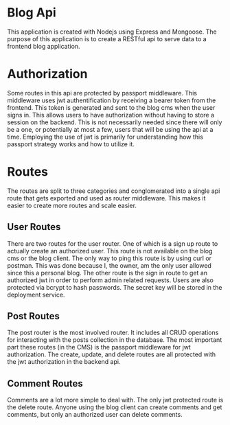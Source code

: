 # Blog Api

This application is created with Nodejs using Express and Mongoose. The purpose of this application is to create a RESTful api to serve data to a frontend blog application.

# Authorization

Some routes in this api are protected by passport middleware. This middleware uses jwt authentification by receiving a bearer token from the frontend. This token is generated and sent to the blog cms when the user signs in. This allows users to have authorization without having to store a session on the backend. This is not necessarily needed since there will only be a one, or potentially at most a few, users that will be using the api at a time. Employing the use of jwt is primarily for understanding how this passport strategy works and how to utilize it.

# Routes

The routes are split to three categories and conglomerated into a single api route that gets exported and used as router middleware. This makes it easier to create more routes and scale easier. 

## User Routes

There are two routes for the user router. One of which is a sign up route to actually create an authorized user. This route is not available on the blog cms or the blog client. The only way to ping this route is by using curl or postman. This was done because I, the owner, am the only user allowed since this a personal blog. The other route is the sign in route to get an authorized jwt in order to perform admin related requests. Users are also protected via bcrypt to hash passwords. The secret key will be stored in the deployment service.

## Post Routes

The post router is the most involved router. It includes all CRUD operations for interacting with the posts collection in the database. The most important part these routes (in the CMS) is the passport middleware for jwt authorization. The create, update, and delete routes are all protected with the jwt authorization in the backend api.

## Comment Routes

Comments are a lot more simple to deal with. The only jwt protected route is the delete route. Anyone using the blog client can create comments and get comments, but only an authorized user can delete comments.

